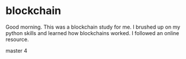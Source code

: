 # blockchain
  
Good morning.  This was a blockchain study for me.  I brushed up on my python skills and learned how blockchains worked.  I followed an online resource.  

master 4

